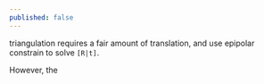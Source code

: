 ```yaml
---
published: false
---
```

triangulation requires a fair amount of translation, and use epipolar constrain to solve `[R|t]`.

However, the 
